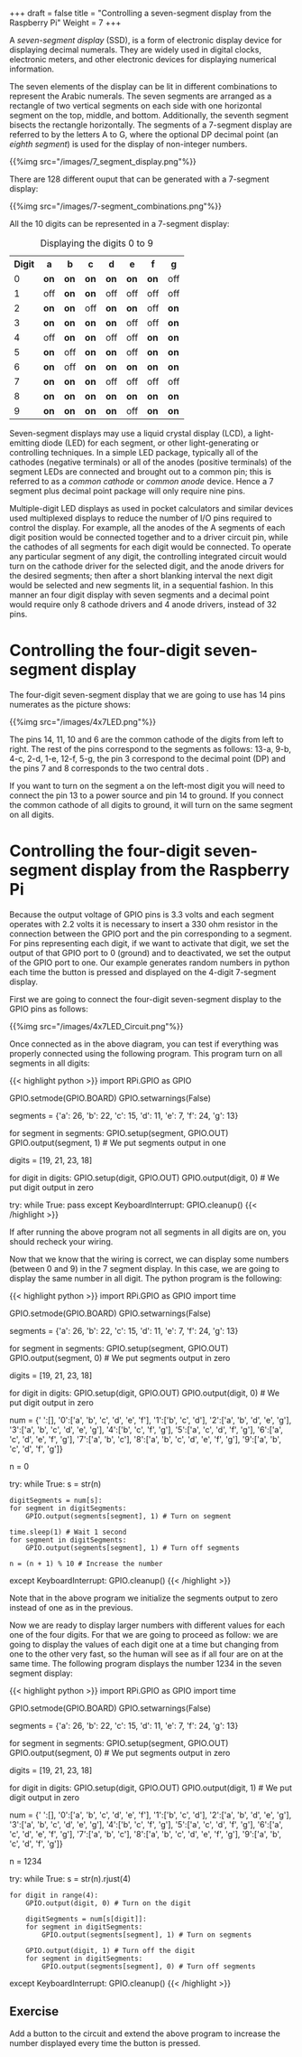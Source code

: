 +++
draft = false
title = "Controlling a seven-segment display from the Raspberry Pi"
Weight = 7
+++

A *seven-segment display* (SSD), is a form of electronic display device for displaying decimal numerals. They are widely used in digital clocks, electronic meters, and other electronic devices for displaying numerical information.

The seven elements of the display can be lit in different combinations to represent the Arabic numerals. The seven segments are arranged as a rectangle of two vertical segments on each side with one horizontal segment on the top, middle, and bottom. Additionally, the seventh segment bisects the rectangle horizontally. The segments of a 7-segment display are referred to by the letters A to G, where the optional DP decimal point (an *eighth segment*) is used for the display of non-integer numbers.

{{%img src="/images/7_segment_display.png"%}}

There are 128 different ouput that can be generated with a 7-segment display:

{{%img src="/images/7-segment_combinations.png"%}}

All the 10 digits can be represented in a 7-segment display:

<table class="wikitable">
<caption>Displaying the digits 0 to 9</caption>
<tr><th>Digit</th><th>   a     </th><th>   b     </th><th>   c     </th><th>   d     </th><th>   e     </th><th>   f     </th><th>   g     </th></tr>
<tr><td>  0  </td><td><b>on</b></td><td><b>on</b></td><td><b>on</b></td><td><b>on</b></td><td><b>on</b></td><td><b>on</b></td><td>  off    </td></tr>
<tr><td>  1  </td><td>  off    </td><td><b>on</b></td><td><b>on</b></td><td>  off    </td><td>  off    </td><td>  off    </td><td>  off    </td></tr>
<tr><td>  2  </td><td><b>on</b></td><td><b>on</b></td><td>  off    </td><td><b>on</b></td><td><b>on</b></td><td>  off    </td><td><b>on</b></td></tr>
<tr><td>  3  </td><td><b>on</b></td><td><b>on</b></td><td><b>on</b></td><td><b>on</b></td><td>  off    </td><td>  off    </td><td><b>on</b></td></tr>
<tr><td>  4  </td><td>  off    </td><td><b>on</b></td><td><b>on</b></td><td>  off     </td><td> off    </td><td><b>on</b></td><td><b>on</b></td></tr>
<tr><td>  5  </td><td><b>on</b></td><td>  off    </td><td><b>on</b></td><td><b>on</b></td><td>  off    </td><td><b>on</b></td><td><b>on</b></td></tr>
<tr><td>  6  </td><td><b>on</b></td><td>  off    </td><td><b>on</b></td><td><b>on</b></td><td><b>on</b></td><td><b>on</b></td><td><b>on</b></td></tr>
<tr><td>  7  </td><td><b>on</b></td><td><b>on</b></td><td><b>on</b></td><td>  off    </td><td>  off    </td><td>  off    </td><td>  off</td></tr>
<tr><td>  8  </td><td><b>on</b></td><td><b>on</b></td><td><b>on</b></td><td><b>on</b></td><td><b>on</b></td><td><b>on</b></td><td><b>on</b></td></tr>
<tr><td>  9  </td><td><b>on</b></td><td><b>on</b></td><td><b>on</b></td><td><b>on</b></td><td>  off    </td><td><b>on</b></td><td><b>on</b></td></tr>
</table>

Seven-segment displays may use a liquid crystal display (LCD), a light-emitting diode (LED) for each segment, or other light-generating or controlling techniques. In a simple LED package, typically all of the cathodes (negative terminals) or all of the anodes (positive terminals) of the segment LEDs are connected and brought out to a common pin; this is referred to as a *common cathode* or *common anode* device. Hence a 7 segment plus decimal point package will only require nine pins.

Multiple-digit LED displays as used in pocket calculators and similar devices used multiplexed displays to reduce the number of I/O pins required to control the display. For example, all the anodes of the A segments of each digit position would be connected together and to a driver circuit pin, while the cathodes of all segments for each digit would be connected. To operate any particular segment of any digit, the controlling integrated circuit would turn on the cathode driver for the selected digit, and the anode drivers for the desired segments; then after a short blanking interval the next digit would be selected and new segments lit, in a sequential fashion. In this manner an four digit display with seven segments and a decimal point would require only 8 cathode drivers and 4 anode drivers, instead of 32 pins.

# Controlling the four-digit seven-segment display

The four-digit seven-segment display that we are going to use has 14 pins numerates as the picture shows:

{{%img src="/images/4x7LED.png"%}}

The pins 14, 11, 10 and 6 are the common cathode of the digits from left to right. The rest of the pins correspond to the segments as follows: 13-a, 9-b, 4-c, 2-d, 1-e, 12-f, 5-g, the pin 3 correspond to the decimal point (DP) and the pins 7 and 8 corresponds to the two central dots .

If you want to turn on the segment a on the left-most digit you will need to connect the pin 13 to a power source and pin 14 to ground. If you connect the common cathode of all digits to ground, it will turn on the same segment on all digits.

# Controlling the four-digit seven-segment display from the Raspberry Pi

Because the output voltage of GPIO pins is 3.3 volts and each segment operates with 2.2 volts it is necessary to insert a 330 ohm resistor in the connection between the GPIO port and the pin corresponding to a segment. For pins representing each digit, if we want to activate that digit, we set the output of that GPIO port to 0 (ground) and to deactivated, we set the output of the GPIO port to one. Our example generates random numbers in python each time the button is pressed and displayed on the 4-digit 7-segment display.

First we are going to connect the four-digit seven-segment display to the GPIO pins as follows:

{{%img src="/images/4x7LED_Circuit.png"%}}

Once connected as in the above diagram, you can test if everything was properly connected using the following program. This program turn on all segments in all digits:

{{< highlight python >}}
import RPi.GPIO as GPIO

GPIO.setmode(GPIO.BOARD)
GPIO.setwarnings(False)

segments = {'a': 26, 'b': 22, 'c': 15, 'd': 11, 
            'e':  7, 'f': 24, 'g': 13}

for segment in segments:
	GPIO.setup(segment, GPIO.OUT)
	GPIO.output(segment, 1) # We put segments output in one

digits = [19, 21, 23, 18]

for digit in digits:
	GPIO.setup(digit, GPIO.OUT)
	GPIO.output(digit, 0)   # We put digit output in zero

try:
    while True:
	pass
except KeyboardInterrupt:
        GPIO.cleanup()
{{< /highlight >}}

If after running the above program not all segments in all digits are on, you should recheck your wiring.

Now that we know that the wiring is correct, we can display some numbers (between 0 and 9) in the 7 segment display. In this case, we are going to display the same number in all digit. The python program is the following:

{{< highlight python >}}
import RPi.GPIO as GPIO
import time

GPIO.setmode(GPIO.BOARD)
GPIO.setwarnings(False)

segments = {'a': 26, 'b': 22, 'c': 15, 'd': 11, 
            'e':  7, 'f': 24, 'g': 13}

for segment in segments:
	GPIO.setup(segment, GPIO.OUT)
	GPIO.output(segment, 0) # We put segments output in zero

digits = [19, 21, 23, 18]

for digit in digits:
	GPIO.setup(digit, GPIO.OUT)
	GPIO.output(digit, 0)  # We put digit output in zero

num = {' ':[],
       '0':['a', 'b', 'c', 'd', 'e', 'f'],
       '1':['b', 'c', 'd'],
       '2':['a', 'b', 'd', 'e', 'g'],
       '3':['a', 'b', 'c', 'd', 'e', 'g'],
       '4':['b', 'c', 'f', 'g'],
       '5':['a', 'c', 'd', 'f', 'g'],
       '6':['a', 'c', 'd', 'e', 'f', 'g'],
       '7':['a', 'b', 'c'],
       '8':['a', 'b', 'c', 'd', 'e', 'f', 'g'],
       '9':['a', 'b', 'c', 'd', 'f', 'g']}

n = 0

try:
    while True:
	s = str(n)

	digitSegments = num[s]:
	for segment in digitSegments:
		GPIO.output(segments[segment], 1) # Turn on segment

	time.sleep(1) # Wait 1 second
	for segment in digitSegments:
		GPIO.output(segments[segment], 1) # Turn off segments

	n = (n + 1) % 10 # Increase the number
except KeyboardInterrupt:
        GPIO.cleanup()
{{< /highlight >}}

Note that in the above program we initialize the segments output to zero instead of one as in the previous. 

Now we are ready to display larger numbers with different values for each one of the four digits. For that we are going to proceed as follow: we are going to display the values of each digit one at a time but changing from one to the other very fast, so the human will see as if all four are on at the same time. The following program displays the number 1234 in the seven segment display:

{{< highlight python >}}
import RPi.GPIO as GPIO
import time

GPIO.setmode(GPIO.BOARD)
GPIO.setwarnings(False)

segments = {'a': 26, 'b': 22, 'c': 15, 'd': 11, 
            'e':  7, 'f': 24, 'g': 13}

for segment in segments:
	GPIO.setup(segment, GPIO.OUT)
	GPIO.output(segment, 0) # We put segments output in zero

digits = [19, 21, 23, 18]

for digit in digits:
	GPIO.setup(digit, GPIO.OUT)
	GPIO.output(digit, 1)  # We put digit output in zero

num = {' ':[],
       '0':['a', 'b', 'c', 'd', 'e', 'f'],
       '1':['b', 'c', 'd'],
       '2':['a', 'b', 'd', 'e', 'g'],
       '3':['a', 'b', 'c', 'd', 'e', 'g'],
       '4':['b', 'c', 'f', 'g'],
       '5':['a', 'c', 'd', 'f', 'g'],
       '6':['a', 'c', 'd', 'e', 'f', 'g'],
       '7':['a', 'b', 'c'],
       '8':['a', 'b', 'c', 'd', 'e', 'f', 'g'],
       '9':['a', 'b', 'c', 'd', 'f', 'g']}

n = 1234

try:
    while True:
	s = str(n).rjust(4)
		
	for digit in range(4):
		GPIO.output(digit, 0) # Turn on the digit

		digitSegments = num[s[digit]]:
		for segment in digitSegments:
			GPIO.output(segments[segment], 1) # Turn on segments

		GPIO.output(digit, 1) # Turn off the digit
		for segment in digitSegments:
			GPIO.output(segments[segment], 0) # Turn off segments
		
except KeyboardInterrupt:
	GPIO.cleanup()
{{< /highlight >}}

## Exercise
Add a button to the circuit and extend the above program to increase the number displayed every time the button is pressed.
